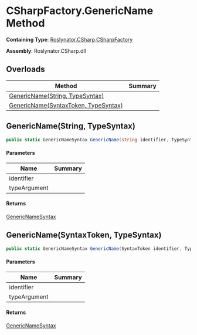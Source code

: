 # CSharpFactory\.GenericName Method

**Containing Type**: [Roslynator.CSharp](../../README.md)\.[CSharpFactory](../README.md)

**Assembly**: Roslynator\.CSharp\.dll

## Overloads

| Method | Summary |
| ------ | ------- |
| [GenericName(String, TypeSyntax)](#Roslynator_CSharp_CSharpFactory_GenericName_System_String_Microsoft_CodeAnalysis_CSharp_Syntax_TypeSyntax_) | |
| [GenericName(SyntaxToken, TypeSyntax)](#Roslynator_CSharp_CSharpFactory_GenericName_Microsoft_CodeAnalysis_SyntaxToken_Microsoft_CodeAnalysis_CSharp_Syntax_TypeSyntax_) | |

## GenericName\(String, TypeSyntax\)<a name="Roslynator_CSharp_CSharpFactory_GenericName_System_String_Microsoft_CodeAnalysis_CSharp_Syntax_TypeSyntax_"></a>

```csharp
public static GenericNameSyntax GenericName(string identifier, TypeSyntax typeArgument)
```

#### Parameters

| Name | Summary |
| ---- | ------- |
| identifier | |
| typeArgument | |

#### Returns

[GenericNameSyntax](https://docs.microsoft.com/en-us/dotnet/api/microsoft.codeanalysis.csharp.syntax.genericnamesyntax)

## GenericName\(SyntaxToken, TypeSyntax\)<a name="Roslynator_CSharp_CSharpFactory_GenericName_Microsoft_CodeAnalysis_SyntaxToken_Microsoft_CodeAnalysis_CSharp_Syntax_TypeSyntax_"></a>

```csharp
public static GenericNameSyntax GenericName(SyntaxToken identifier, TypeSyntax typeArgument)
```

#### Parameters

| Name | Summary |
| ---- | ------- |
| identifier | |
| typeArgument | |

#### Returns

[GenericNameSyntax](https://docs.microsoft.com/en-us/dotnet/api/microsoft.codeanalysis.csharp.syntax.genericnamesyntax)

